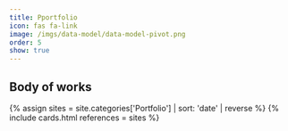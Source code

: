 ```yaml
---
title: Pportfolio
icon: fas fa-link
image: /imgs/data-model/data-model-pivot.png
order: 5
show: true
---
```


## Body of works

{% assign sites = site.categories['Portfolio'] | sort: 'date' | reverse %}
{% include cards.html references = sites %}
